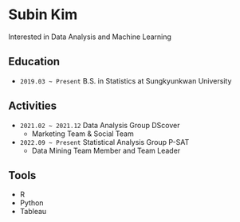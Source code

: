# Subin Kim

Interested in Data Analysis and Machine Learning

## Education
- ```2019.03 ~ Present``` B.S. in Statistics at Sungkyunkwan University

## Activities
- ```2021.02 ~ 2021.12``` Data Analysis Group DScover
  - Marketing Team & Social Team
- ```2022.09 ~ Present``` Statistical Analysis Group P-SAT
  - Data Mining Team Member and Team Leader

## Tools
- R
- Python
- Tableau

